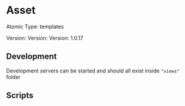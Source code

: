 # Asset

Atomic Type: templates

Version: Version: Version: 1.0.17




## Development

Development servers can be started and should all exist inside `"views"` folder

## Scripts
